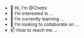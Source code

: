 - 👋 Hi, I’m @Chetni
- 👀 I’m interested in ...
- 🌱 I’m currently learning ...
- 💞️ I’m looking to collaborate on ...
- 📫 How to reach me ...

<!---
Chetni/Chetni is a ✨ special ✨ repository because its `README.md` (this file) appears on your GitHub profile.
You can click the Preview link to take a look at your changes.
--->
